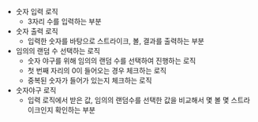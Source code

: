 - 숫자 입력 로직
    - 3자리 수를 입력하는 부분
- 숫자 출력 로직
    - 입력한 숫자를 바탕으로 스트라이크, 볼, 결과를 출력하는 부분
- 임의의 랜덤 수 선택하는 로직
    - 숫자 야구를 위해 임의의 랜덤 수를 선택하여 진행하는 로직
    - 첫 번째 자리의 0이 들어오는 경우 체크하는 로직
    - 중복된 숫자가 들어가 있는지 체크하는 로직
- 숫자야구 로직
    - 입력 로직에서 받은 값, 임의의 랜덤수를 선택한 값을 비교해서 몇 볼 몇 스트라이크인지 확인하는 부분